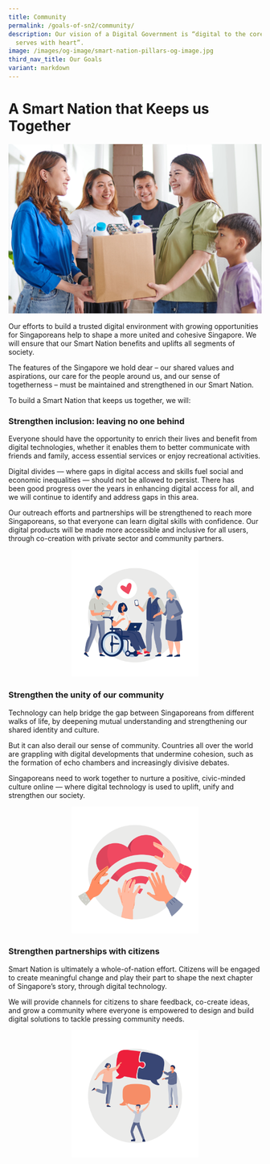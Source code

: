```yaml
---
title: Community
permalink: /goals-of-sn2/community/
description: Our vision of a Digital Government is “digital to the core, and
  serves with heart”.
image: /images/og-image/smart-nation-pillars-og-image.jpg
third_nav_title: Our Goals
variant: markdown
---
```

# A Smart Nation that Keeps us Together

![Community](/images/Goals/sncommunity01.jpg)

Our efforts to build a trusted digital environment with growing opportunities for Singaporeans help to shape a more united and cohesive Singapore. We will ensure that our Smart Nation benefits and uplifts all segments of society.

The features of the Singapore we hold dear – our shared values and aspirations, our care for the people around us, and our sense of togetherness&nbsp;– must be maintained and strengthened in our Smart Nation.

To build a Smart Nation that keeps us together, we will:

### Strengthen inclusion: leaving no one behind

Everyone should have the opportunity to enrich their lives and benefit from digital technologies, whether it enables them to better communicate with friends and family, access essential services or enjoy recreational activities.

Digital divides — where gaps in digital access and skills fuel social and economic inequalities —&nbsp;should not be allowed to persist. There has been&nbsp;good progress over the years in enhancing digital access for all, and we will continue to identify and address gaps in this area.

Our outreach efforts and partnerships will be strengthened to reach more Singaporeans, so that everyone can learn digital skills with confidence.&nbsp;Our digital products will be made more accessible and inclusive for all users, through co-creation with private sector and community partners.

<center><div style="width:50%"><img src="/images/Goals/goals_community_01.png" alt="Strengthen inclusion: leaving no one behind"></div></center>

### Strengthen the unity of our community

Technology can help bridge the gap between Singaporeans from different walks of life, by deepening mutual understanding and strengthening our shared identity and culture.

But it can also derail our sense of community. Countries all over the world are grappling with digital developments that undermine cohesion, such as the formation of echo chambers and increasingly divisive debates.

Singaporeans need to work together to nurture a positive, civic-minded culture online&nbsp;— where digital technology is used to uplift, unify and strengthen our society.

<center><div style="width:50%"><img src="/images/Goals/goals_community_02.png" alt="Strengthen the unity of our community"></div></center>

### Strengthen partnerships with citizens

Smart Nation is ultimately a whole-of-nation effort. Citizens will be engaged to create meaningful change and play their part to shape the next chapter of Singapore’s story, through digital technology.

We will provide channels for citizens to share feedback, co-create ideas, and grow a community where everyone is empowered to design and build digital solutions to tackle pressing community needs.

<center><div style="width:50%"><img src="/images/Goals/goals_community_03.png" alt="Strengthen partnerships with citizens"></div></center>